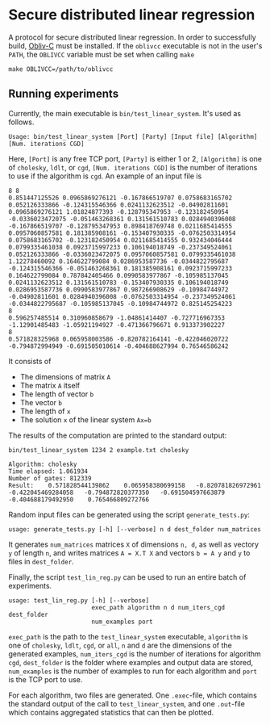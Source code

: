 # Secure distributed linear regression

A protocol for secure distributed linear regression.
In order to successfully build, [Obliv-C](https://github.com/samee/obliv-c/) must be installed. 
If the `oblivcc` executable is not in the user's `PATH`, the `OBLIVCC` variable must be set when calling `make`
```
make OBLIVCC=/path/to/oblivcc
```

## Running experiments
Currently, the main executable is `bin/test_linear_system`. It's used as follows.
```
Usage: bin/test_linear_system [Port] [Party] [Input file] [Algorithm] [Num. iterations CGD]
```
Here, `[Port]` is any free TCP port, `[Party]` is either 1 or 2, `[Algorithm]` is one of `cholesky`, `ldlt`, or `cgd`, `[Num. iterations CGD]` is the number of iterations to use if the algorithm is `cgd`. An example of an input file is
```
8 8
0.851447125526 0.0965869276121 -0.167866519707 0.0758683165702 0.052126333866 -0.124315546366 0.0241132623512 -0.04902811601 
0.0965869276121 1.01824877393 -0.128795347953 -0.123182450954 -0.0336023472075 -0.051463268361 0.131561510783 0.0284940396008 
-0.167866519707 -0.128795347953 0.898418769748 0.0211685414555 0.0957060857581 0.181385908161 -0.153407930335 -0.0762503314954 
0.0758683165702 -0.123182450954 0.0211685414555 0.932434046444 0.0799335461038 0.0923715997233 0.106194018749 -0.237349524061 
0.052126333866 -0.0336023472075 0.0957060857581 0.0799335461038 1.12278460092 0.164622799084 0.0286953587736 -0.0344822795687 
-0.124315546366 -0.051463268361 0.181385908161 0.0923715997233 0.164622799084 0.787842405466 0.0990583977867 -0.105985137045 
0.0241132623512 0.131561510783 -0.153407930335 0.106194018749 0.0286953587736 0.0990583977867 0.987266908629 -0.10984744972 
-0.04902811601 0.0284940396008 -0.0762503314954 -0.237349524061 -0.0344822795687 -0.105985137045 -0.10984744972 0.825145254223 
8
0.596257485514 0.310960858679 -1.04861414407 -0.727716967353 -1.12901485483 -1.05921194927 -0.471366796671 0.913373902227 
8
0.571828325968 0.065958003586 -0.820782164141 -0.422046020722 -0.794872994949 -0.691505010614 -0.404688627994 0.76546586242 
```
It consists of 
- The dimensions of matrix `A`
- The matrix `A` itself
- The length of vector `b`
- The vector `b`
- The length of `x`
- The solution `x` of the linear system `Ax=b`

The results of the computation are printed to the standard output:
```
bin/test_linear_system 1234 2 example.txt cholesky

Algorithm: cholesky
Time elapsed: 1.061934
Number of gates: 812339
Result:    0.571828544139862    0.065958380699158   -0.820781826972961   -0.422045469284058   -0.794872820377350   -0.691504597663879   -0.404688179492950    0.765466809272766 
```

Random input files can be generated using the script `generate_tests.py`:
```
usage: generate_tests.py [-h] [--verbose] n d dest_folder num_matrices
```
It generates `num_matrices` matrices `X` of dimensions `n, d`, as well as vectory `y` of length `n`, and writes matrices `A = X.T X` and vectors `b = A y` and `y` to files in `dest_folder`.

Finally, the script `test_lin_reg.py` can be used to run an entire batch of experiments.
```
usage: test_lin_reg.py [-h] [--verbose]
                       exec_path algorithm n d num_iters_cgd dest_folder
                       num_examples port
```
`exec_path` is the path to the `test_linear_system` executable, `algorithm` is one of `cholesky`, `ldlt`, `cgd`, or `all`, `n` and `d` are the dimensions of the generated examples, `num_iters_cgd` is the number of iterations for algorithm `cgd`, `dest_folder` is the folder where examples and output data are stored, `num_examples` is the number of examples to run for each algorithm and `port` is the TCP port to use. 

For each algorithm, two files are generated. One `.exec`-file, which contains the standard output of the call to `test_linear_system`, and one `.out`-file which contains aggregated statistics that can then be plotted.
